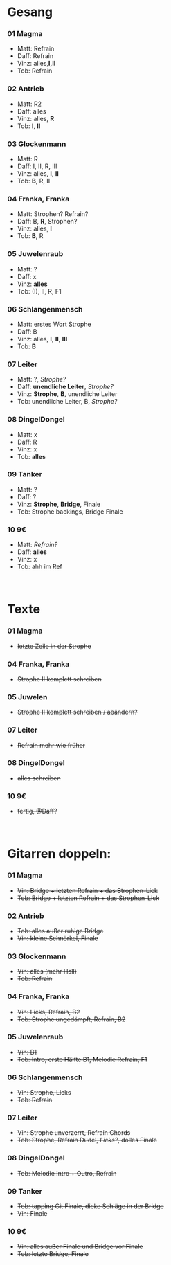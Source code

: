 # Gesang
### 01 Magma
- Matt: Refrain
- Daff: Refrain
- Vinz: alles,**I,II**
- Tob: Refrain
### 02 Antrieb
- Matt: R2
- Daff: alles
- Vinz: alles, **R**
- Tob: **I**, **II**
### 03 Glockenmann
- Matt: R
- Daff: I, II, R, III
- Vinz: alles, **I**, **II**
- Tob: **B**, R, II
### 04 Franka, Franka
- Matt: Strophen? Refrain?
- Daff: B, **R**, Strophen?
- Vinz: alles, **I**
- Tob: **B**, R
### 05 Juwelenraub
- Matt: ?
- Daff: x
- Vinz: **alles**
- Tob: (I), II, R, F1
### 06 Schlangenmensch
- Matt: erstes Wort Strophe
- Daff: B
- Vinz: alles, **I**, **II**, **III**
- Tob: **B**
### 07 Leiter
- Matt: ?, *Strophe?*
- Daff: **unendliche Leiter**, *Strophe?*
- Vinz: **Strophe**, **B**, unendliche Leiter
- Tob: unendliche Leiter, B, *Strophe?*
### 08 DingelDongel
- Matt: x
- Daff: R
- Vinz: x
- Tob: **alles**
### 09 Tanker
- Matt: ?
- Daff: ?
- Vinz: **Strophe**, **Bridge**, Finale
- Tob: Strophe backings, Bridge Finale
### 10 9€
- Matt: *Refrain?*
- Daff: **alles**
- Vinz: x
- Tob: ahh im Ref
<br><br><br>

# Texte
### 01 Magma
- ~~letzte Zeile in der Strophe~~
### 04 Franka, Franka
- ~~Strophe II komplett schreiben~~
### 05 Juwelen
- ~~Strophe II komplett schreiben / abändern?~~
### 07 Leiter
- ~~Refrain mehr wie früher~~
### 08 DingelDongel
- ~~alles schreiben~~
### 10 9€
- ~~fertig, @Daff?~~
<br><br><br>

# Gitarren doppeln:
### 01 Magma
- ~~Vin: Bridge + letzten Refrain + das Strophen-Lick~~
- ~~Tob: Bridge + letzten Refrain + das Strophen-Lick~~
### 02 Antrieb
- ~~Tob: alles außer ruhige Bridge~~
- ~~Vin: kleine Schnörkel, Finale~~
### 03 Glockenmann
- ~~Vin: alles (mehr Hall)~~
- ~~Tob: Refrain~~
### 04 Franka, Franka
- ~~Vin: Licks, Refrain, B2~~
- ~~Tob: Strophe ungedämpft, Refrain, B2~~
### 05 Juwelenraub
- ~~Vin: B1~~
- ~~Tob: Intro, erste Hälfte B1, Melodie Refrain, F1~~
### 06 Schlangenmensch
- ~~Vin: Strophe, Licks~~
- ~~Tob: Refrain~~
### 07 Leiter
- ~~Vin: Strophe unverzerrt, Refrain Chords~~
- ~~Tob: Strophe, Refrain Dudel, *Licks?*, dolles Finale~~
### 08 DingelDongel
- ~~Tob: Melodie Intro + Outro, Refrain~~
### 09 Tanker
- ~~Tob: tapping Git Finale, dicke Schläge in der Bridge~~
- ~~Vin: Finale~~
### 10 9€
- ~~Vin: alles außer Finale und Bridge vor Finale~~
- ~~Tob: letzte Bridge, Finale~~
